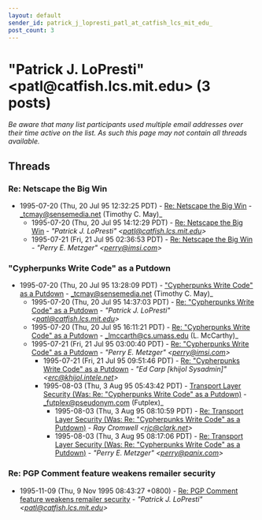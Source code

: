 ```yaml
---
layout: default
sender_id: patrick_j_lopresti_patl_at_catfish_lcs_mit_edu_
post_count: 3
---
```


# "Patrick J. LoPresti" <patl<span>@</span>catfish.lcs.mit.edu> (3 posts)

_Be aware that many list participants used multiple email addresses over their time active on the list. As such this page may not contain all threads available._

## Threads

### Re: Netscape the Big Win
+ 1995-07-20 (Thu, 20 Jul 95 12:32:25 PDT) - [Re: Netscape the Big Win](/archive/1995/07/bf680dc334fb065b715ba97c1fcefd666a4376c5f5399c45bf4f89becf3d3f36) - _tcmay@sensemedia.net (Timothy C. May)_
  + 1995-07-20 (Thu, 20 Jul 95 14:12:29 PDT) - [Re: Netscape the Big Win](/archive/1995/07/f2de0b229093a1666e7e9e4bb5560427356948cbc1ca44d3dc6d96a57d119071) - _"Patrick J. LoPresti" \<patl@catfish.lcs.mit.edu\>_
  + 1995-07-21 (Fri, 21 Jul 95 02:36:53 PDT) - [Re: Netscape the Big Win](/archive/1995/07/3f4b25ee8abb4cfa0e48a7aa28aad6847db7a4c6bb2558bac5369c232c9dde88) - _"Perry E. Metzger" \<perry@imsi.com\>_

### "Cypherpunks Write Code" as a Putdown
+ 1995-07-20 (Thu, 20 Jul 95 13:28:09 PDT) - ["Cypherpunks Write Code" as a Putdown](/archive/1995/07/de80a36a97f69afe609c2710ee7692be53663ab4b4bc355f618c7a531870e509) - _tcmay@sensemedia.net (Timothy C. May)_
  + 1995-07-20 (Thu, 20 Jul 95 14:37:03 PDT) - [Re: "Cypherpunks Write Code" as a Putdown](/archive/1995/07/e0951a62fd839db5881c0d6e020c726a3df67a7439ae734f0203619f019e8e91) - _"Patrick J. LoPresti" \<patl@catfish.lcs.mit.edu\>_
  + 1995-07-20 (Thu, 20 Jul 95 16:11:21 PDT) - [Re: "Cypherpunks Write Code" as a Putdown](/archive/1995/07/06a2ce6ed6c70347f0aa709c49681f5bce3c81f58d5cc0f80998b9bbbba1bab7) - _lmccarth@cs.umass.edu (L. McCarthy)_
  + 1995-07-21 (Fri, 21 Jul 95 03:00:40 PDT) - [Re: "Cypherpunks Write Code" as a Putdown](/archive/1995/07/8d2c55d2b0c20a850a11372dfe660b064d0a8ec5bc115fafbf2fb5321a5df4c7) - _"Perry E. Metzger" \<perry@imsi.com\>_
    + 1995-07-21 (Fri, 21 Jul 95 09:51:46 PDT) - [Re: "Cypherpunks Write Code" as a Putdown](/archive/1995/07/f705f6f6c5587f5e5ee912f4c3afb76805357cc08657bb975748f09389425868) - _"Ed Carp [khijol Sysadmin]" \<erc@khijol.intele.net\>_
    + 1995-08-03 (Thu, 3 Aug 95 05:43:42 PDT) - [Transport Layer Security (Was: Re: "Cypherpunks Write Code" as a Putdown)](/archive/1995/08/e6c959530574e89bd83553434fa875117e895a36a5453eaa2dbd28350625f911) - _futplex@pseudonym.com (Futplex)_
      + 1995-08-03 (Thu, 3 Aug 95 08:10:59 PDT) - [Re: Transport Layer Security (Was: Re: "Cypherpunks Write Code" as a Putdown)](/archive/1995/08/6ea17863304f7f2bd2d1f8c803dd03a3f7be33e428d427a2ad36b7738d41798b) - _Ray Cromwell \<rjc@clark.net\>_
      + 1995-08-03 (Thu, 3 Aug 95 08:17:06 PDT) - [Re: Transport Layer Security (Was: Re: "Cypherpunks Write Code" as a Putdown)](/archive/1995/08/40fe4285f2e612c0358be9bea87f024ae4251ef85e4a7a1df837fce77e654597) - _"Perry E. Metzger" \<perry@panix.com\>_

### Re: PGP Comment feature weakens remailer security
+ 1995-11-09 (Thu, 9 Nov 1995 08:43:27 +0800) - [Re: PGP Comment feature weakens remailer security](/archive/1995/11/2d71b941de9bce853a281a2f408330fc3329eaf7a4aa19f83bfc0eb6eef888ac) - _"Patrick J. LoPresti" \<patl@catfish.lcs.mit.edu\>_

